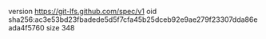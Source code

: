 version https://git-lfs.github.com/spec/v1
oid sha256:ac3e53bd23fbadede5d5f7cfa45b25dceb92e9ae279f23307dda86eada4f5760
size 348
